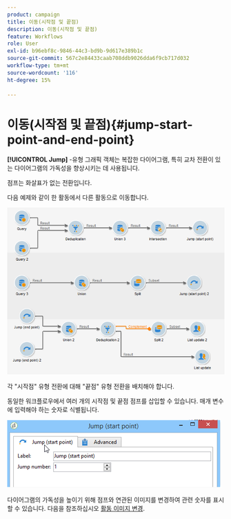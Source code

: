 ```yaml
---
product: campaign
title: 이동(시작점 및 끝점)
description: 이동(시작점 및 끝점)
feature: Workflows
role: User
exl-id: b96ebf8c-9846-44c3-bd9b-9d617e389b1c
source-git-commit: 567c2e84433caab708ddb9026dda6f9cb717d032
workflow-type: tm+mt
source-wordcount: '116'
ht-degree: 15%

---
```


# 이동(시작점 및 끝점){#jump-start-point-and-end-point}



**[!UICONTROL Jump]** -유형 그래픽 객체는 복잡한 다이어그램, 특히 교차 전환이 있는 다이어그램의 가독성을 향상시키는 데 사용됩니다.

점프는 화살표가 없는 전환입니다.

다음 예제와 같이 한 활동에서 다른 활동으로 이동합니다.

![](assets/s_user_segmentation_jump_sample.png)

각 &quot;시작점&quot; 유형 전환에 대해 &quot;끝점&quot; 유형 전환을 배치해야 합니다.

동일한 워크플로우에서 여러 개의 시작점 및 끝점 점프를 삽입할 수 있습니다. 매개 변수에 입력해야 하는 숫자로 식별됩니다.

![](assets/s_user_segmentation_jump_in.png)

다이어그램의 가독성을 높이기 위해 점프와 연관된 이미지를 변경하여 관련 숫자를 표시할 수 있습니다. 다음을 참조하십시오 [활동 이미지 변경](change-activity-images.md).
